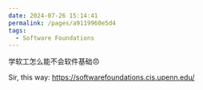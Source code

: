 ```yaml
---
date: 2024-07-26 15:14:41
permalink: /pages/a9119960e5d4
tags: 
  - Software Foundations
---
```


学软工怎么能不会软件基础😠

Sir, this way: <https://softwarefoundations.cis.upenn.edu/>